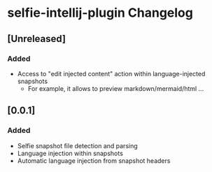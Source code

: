 <!-- Keep a Changelog guide -> https://keepachangelog.com -->

# selfie-intellij-plugin Changelog

## [Unreleased]
### Added
- Access to "edit injected content" action within language-injected snapshots
  + For example, it allows to preview markdown/mermaid/html ...

## [0.0.1]
### Added
- Selfie snapshot file detection and parsing
- Language injection within snapshots
- Automatic language injection from snapshot headers
